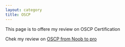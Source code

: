 ```yaml
---
layout: category
title: OSCP
---
```


This page is to offere my review on OSCP Certification

Chek my review on [OSCP from Noob to pro](https://teckk2.github.io/2017/12/12/OSCP.html)
